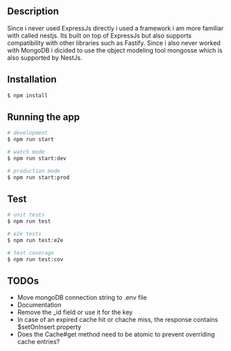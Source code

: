 ## Description

Since i never used ExpressJs directly i used a framework i am more familiar with called nestjs. Its built on top of ExpressJs but also supports compatibility with other libraries such as Fastify. Since i also never worked with MongoDB i dicided to use the object modeling tool mongosse which is also supported by NestJs.

## Installation

```bash
$ npm install
```

## Running the app

```bash
# development
$ npm run start

# watch mode
$ npm run start:dev

# production mode
$ npm run start:prod
```

## Test

```bash
# unit tests
$ npm run test

# e2e tests
$ npm run test:e2e

# test coverage
$ npm run test:cov
```

## TODOs

- Move mongoDB connection string to .env file
- Documentation
- Remove the \_id field or use it for the key
- In case of an expired cache hit or chache miss, the response contains $setOnInsert property
- Does the Cache#get method need to be atomic to prevent overriding cache entries? 
